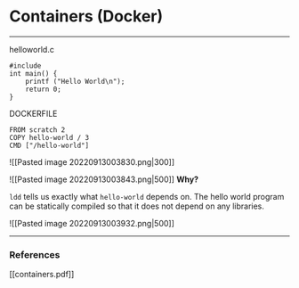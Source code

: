 # Containers (Docker)
___
helloworld.c
```
#include 
int main() { 
	printf ("Hello World\n"); 
	return 0;
}
```

DOCKERFILE
```
FROM scratch 2 
COPY hello-world / 3 
CMD ["/hello-world"]
```

![[Pasted image 20220913003830.png|300]]

![[Pasted image 20220913003843.png|500]]
**Why?**

`ldd` tells us exactly what `hello-world` depends on. The hello world program can be statically compiled so that it does not depend on any libraries.

![[Pasted image 20220913003932.png|500]]



___
### References
[[containers.pdf]]